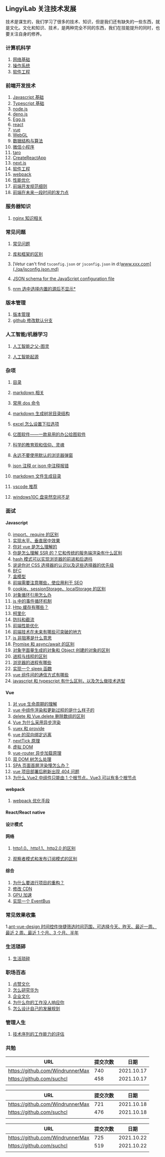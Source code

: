 ## LingyiLab 关注技术发展

技术是谋生的，我们学习了很多的技术、知识，但是我们还有缺失的一些东西，就是文化。文化和知识、技术，是两种完全不同的东西，我们在技能提升的同时，也要关注自身的修养。

### 计算机科学

1. [网络基础](./net/index.md)
2. [操作系统](./os/index.md)
3. [软件工程](./frontend/软件工程/index.md)

### 前端开发技术

1. [Javascript 基础](frame/Javascript/index.md)
2. [Typescript 基础](frame/Typescript/index.md)
3. [node.js](frontend/node/index.md)
4. [deno.js](frontend/deno/index.md)
5. [Egg.js](frontend/eggjs/index.md)
6. [react](frontend/react/index.md)
7. [vue](./frontend/vue/index.md)
8. [WebGL](frame/WebGL/index.md)
9. [数据结构与算法](frame/数据结构与算法/index.md)
10. [微信小程序](frame/wxmini/index.md)
11. [taro](frame/taro/index.md)
12. [CreateReactApp](frame/CreateReactApp/介绍.md)
13. [next.js](frontend/next.js/index.md)
14. [软件工程](./frontend/软件工程/软件工程.md)
15. [webpack](./fontend/../frontend/webpack/index.md)
16. [性能优化](./frontend/performance/index.md)
17. [前端开发规范细则](./frontend/软件工程/开发规范.md)
18. [前端在未来一段时间的发力点](./frontend/软件工程/前端在未来一段时间的发力点.md)

### 服务器知识

1. [nginx 知识相关](./server/nginx/index.md)

### 常见问题

1. [常见问题](qa/index.md)

2. [库和框架的区别](qa/)

3. [Vetur can't find `tsconfig.json` or `jsconfig.json` in d:\www.xxx.com](./qa/jsconfig.json.md)

4. [JSON schema for the JavaScript configuration file](./qa/jsonSchema.md)

5. [nrm 选中选择内置的源后不显示\*](./qa/nrm选中选择内置的源后不显示.md)

### 版本管理

1. [版本管理](VersionControl/index.md)
2. [github 修改默认分支](./VersionControl/github修改默认分支为master.md)

### 人工智能/机器学习

1. [人工智能之父-图灵](deeplearning/人工智能/tuling.md)

2. [人工智能起源](deeplearning/人工智能/origin.md)

### 杂项

1. [目录](Hodgepodge/index.md)

2. [markdown 相关](Hodgepodge/grammar.md)

3. [常用 dos 命令](Hodgepodge/dos.md)

4. [markdown 生成树状目录结构](Hodgepodge/markdown生成树状目录结构.md)

5. [excel 怎么设置下拉选项](Hodgepodge/excel设置下拉选项.md)

6. [亿图软件——一款易用的办公绘图软件](./Hodgepodge/亿图软件.md)

7. [科学的教育观和信仰、灵魂](./Hodgepodge/科学教育观.md)

8. [永远不要使用默认的浏览器弹窗](./Hodgepodge/alert.md)

9. [json 注释 or json 中注释报错](./Hodgepodge/json.md)

10. [markdown 文件生成目录](./Hodgepodge/markdown生成目录.md)

11. [vscode 推荐](./Hodgepodge/vscode工具使用秘籍.md)

12. [windows10C 盘突然空间不足](./Hodgepodge/widnows10C盘突然空间不足.md)

### 面试

#### Javascript

0. [import、require 的区别](./interview/frontend/import和require区别.md)
1. [实现水平、垂直居中效果](./interview/frontend/实现水平、垂直居中效果.md)
2. [你对 vue 是怎么理解的](./interview/frontend/vue/vue的理解.md)
3. [你是怎么理解 SSR 的？它和传统的服务端渲染有什么区别](./interview/frontend/vue/ssr.md)
4. [hash 模式可以实现浏览器的前进和后退吗](./interview/frontend/vue/vue-router模式.md)
5. [说说你对 CSS 选择器的认识以及这些选择器的优先级](./interview/frontend/selctor.md)
6. [BFC](./interview/frontend/bfc.md)
7. [盒模型](./interview/frontend/盒模型.md)
8. [前端需要注意哪些，使应用利于 SEO](./interview/frontend/seo.md)
9. [cookie、sessionStorage、localStorage 的区别](./interview/frontend/storage.md)
10. [对象循环引用怎么办](./interview/frontend/对象循环引用.md)
11. [js 中的事件循环机制](./interview/frontend/js事件循环机制.md)
12. [Http 缓存有哪些？](./interview/frontend/Http缓存.md)
13. [柯里化](./interview/frontend/柯里化.md)
14. [防抖和截流](./interview/frontend/防抖和截流.md)
15. [前端性能优化](./interview/frontend/前端性能优化.md)
16. [前端技术在未来有哪些可突破的地方](./interview/frontend/前端未来的方向.md)
17. [js 非阻塞是什么意思](./interview/frontend/js非阻塞.md)
18. [Promise 和 async/await 的区别](./interview/frontend/promise和async、await的区别.md)
19. [对象字面量生成的对象和 Object 创建的对象的区别](./interview/frontend/对象字面量生成的对象和Object创建的对象的区别.md)
20. [进程与线程的区别](./interview/frontend/进程与线程的区别.md)
21. [浏览器的进程有哪些](./interview/frontend/浏览器的进程.md)
22. [实现一个 sleep 函数](./interview/frontend/sleep.md)
23. [vue 组件间的通信方式有哪些](./interview/frontend/vue/vue组件间的通信方式.md)
24. [javascript 和 typescript 有什么区别，以及怎么做技术选型](./interview/frontend/jsvsts.md)

#### Vue

1. [对 vue 生命周期的理解](./interview/frontend/vue/life.md)
2. [vue 中组件渲染和更新过程的是什么样子的](./interview/frontend/vue/组件渲染和更新过程.md)
3. [delete 和 Vue.delete 删除数组的区别](./interview/frontend/vue/delete和Vue.delete删除数组的区别.md)
4. [Vue 为什么采用异步渲染](./interview/frontend/vue/vue为什么采用异步渲染.md)
5. [vuex 和 provide](./interview/frontend/vue/vuex&provide.md)
6. [vue 的双向绑定远离](./interview/frontend/vue/vue的双向绑定原理.md)
7. [nextTick 原理](./interview/frontend/vue/nextTick原理.md)
8. [虚拟 DOM](./interview/frontend/vue/虚拟DOM.md)
9. [vue-router 异步加载原理](./interview/frontend/vue/vue-router异步加载原理.md)
10. [双 DOM 树怎么处理]()
11. [SPA 页面首屏渲染慢怎么办？](./interview/frontend/vue/首屏渲染性能优化.md)
12. [vue 项目部署后刷新出现 404 问题](./interview/frontend/vue/vue项目部署后刷新404问题.md)
13. [为什么 Vue2 中组件只能由 1 个根节点，Vue3 可以有多个根节点](./interview/frontend/vue/vue根节点.md)

#### webpack

1. [webpack 优化手段](./interview/frontend/webpack/webpack优化.md)

#### React/React native

#### 设计模式

#### 网络

1. [http1.0、http1.1、http2.0 的区别](./interview/net/http.md)

1. [观察者模式和发布订阅模式的区别](./interview/pattern/观察者模式&发布订阅模式.md)

#### 综合

1. [为什么要进行项目的重构？](./interview/frontend/为什么要进行项目的重构.md)
2. [修改 CDN]()
3. [GPU 加速]()
4. [实现一个 EventBus](./interview/frontend/EventBus.md)

### 常见效果收集

1.[ant-vue-design 时间控件快捷筛选时间范围，可选择今天、昨天、最近一周、最近 2 周、最近 1 个月、3 个月、半年](./se/antVueRange.md)

### 生活琐碎

1. [生活琐碎](life/index.md)

### 职场百态

1. [点赞文化](workplace/点赞文化.md)
2. [怎么研究华为](./workplace/huawei.md)
3. [企业文化](./workplace/企业文化.md)
4. [为什么你的工作没人响应你](./workplace/为什么你做工作没人响应你.md)
5. [怎么设计自己的发展规划](./workplace/发展规划.md)

### 管理人生

1. [技术序列的工作能力的评估](./manage/技术人、团队的客观综合评估.md)

### 共勉

| URL                              | 提交次数 | 日期       |
| -------------------------------- | -------- | ---------- |
| https://github.com/WindrunnerMax | 740      | 2021.10.17 |
| https://github.com/suchcl        | 458      | 2021.10.17 |
|                                  |          |            |

| URL                              | 提交次数 | 日期       |
| -------------------------------- | -------- | ---------- |
| https://github.com/WindrunnerMax | 721      | 2021.10.18 |
| https://github.com/suchcl        | 476      | 2021.10.18 |
|                                  |          |            |

| URL                              | 提交次数 | 日期       |
| -------------------------------- | -------- | ---------- |
| https://github.com/WindrunnerMax | 725      | 2021.10.22 |
| https://github.com/suchcl        | 519      | 2021.10.22 |
|                                  |          |            |
